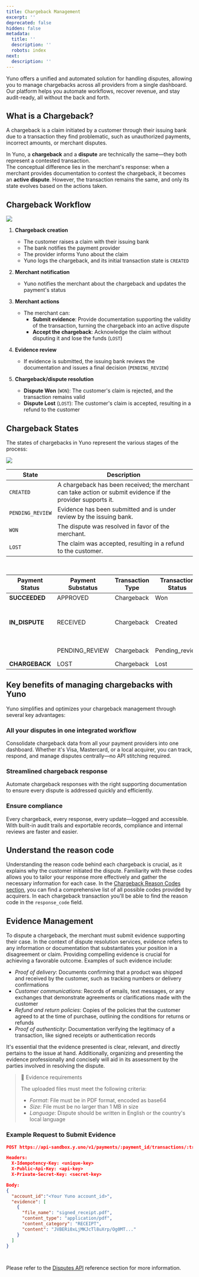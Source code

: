 ```yaml
---
title: Chargeback Management
excerpt: ''
deprecated: false
hidden: false
metadata:
  title: ''
  description: ''
  robots: index
next:
  description: ''
---
```

Yuno offers a unified and automated solution for handling disputes, allowing you to manage chargebacks across all providers from a single dashboard. Our platform helps you automate workflows, recover revenue, and stay audit-ready, all without the back and forth.

## What is a Chargeback?

A chargeback is a claim initiated by a customer through their issuing bank due to a transaction they find problematic, such as unauthorized payments, incorrect amounts, or merchant disputes.

In Yuno, a **chargeback** and a **dispute** are technically the same—they both represent a contested transaction.\
The conceptual difference lies in the merchant's response: when a merchant provides documentation to contest the chargeback, it becomes an **active dispute**. However, the transaction remains the same, and only its state evolves based on the actions taken.

## Chargeback Workflow

<Image align="center" src="https://files.readme.io/e0034ded51f79400bd4698b840ec6c77237938e13ea3db078ae959c94d05f375-Chargebacks_disputes.png" />

1. **Chargeback creation**
   * The customer raises a claim with their issuing bank
   * The bank notifies the payment provider
   * The provider informs Yuno about the claim
   * Yuno logs the chargeback, and its initial transaction state is `CREATED`

2. **Merchant notification**
   * Yuno notifies the merchant about the chargeback and updates the payment's status

3. **Merchant actions**
   * The merchant can:
     * **Submit evidence**: Provide documentation supporting the validity of the transaction, turning the chargeback into an active dispute
     * **Accept the chargeback**: Acknowledge the claim without disputing it and lose the funds (`LOST`)

4. **Evidence review**
   * If evidence is submitted, the issuing bank reviews the documentation and issues a final decision (`PENDING_REVIEW`)

5. **Chargeback/dispute resolution**
   * **Dispute Won** (`WON`): The customer's claim is rejected, and the transaction remains valid
   * **Dispute Lost** (`LOST`): The customer's claim is accepted, resulting in a refund to the customer

## Chargeback States

The states of chargebacks in Yuno represent the various stages of the process:

<Image align="center" src="https://files.readme.io/5affb7a6f6868047baf67fda23adbe8f44f4dd142a81c64dd6c2f0a5b6e857bf-Chargebacks_2.png" />

| **State**        | **Description**                                                                                              |
| ---------------- | ------------------------------------------------------------------------------------------------------------ |
| `CREATED`        | A chargeback has been received; the merchant can take action or submit evidence if the provider supports it. |
| `PENDING_REVIEW` | Evidence has been submitted and is under review by the issuing bank.                                         |
| `WON`            | The dispute was resolved in favor of the merchant.                                                           |
| `LOST`           | The claim was accepted, resulting in a refund to the customer.                                               |

<br />

| **Payment Status** | **Payment Substatus** | **Transaction Type** | **Transaction Status** | **Description**                                                                                            |
| ------------------ | --------------------- | -------------------- | ---------------------- | ---------------------------------------------------------------------------------------------------------- |
| **SUCCEEDED**      | APPROVED              | Chargeback           | Won                    | Chargeback dispute won                                                                                     |
| **IN\_DISPUTE**    | RECEIVED              | Chargeback           | Created                | Chargeback or Inquiry received. Decision or documentation must be provided in order to initiate a dispute. |
|                    | PENDING\_REVIEW       | Chargeback           | Pending\_review        | Dispute in review by the provider                                                                          |
| **CHARGEBACK**     | LOST                  | Chargeback           | Lost                   | Expired/Closed/Review\_lost                                                                                |

## Key benefits of managing chargebacks with Yuno

Yuno simplifies and optimizes your chargeback management through several key advantages:

### All your disputes in one integrated workflow

Consolidate chargeback data from all your payment providers into one dashboard. Whether it's Visa, Mastercard, or a local acquirer, you can track, respond, and manage disputes centrally—no API stitching required.

### Streamlined chargeback response

Automate chargeback responses with the right supporting documentation to ensure every dispute is addressed quickly and efficiently.

### Ensure compliance

Every chargeback, every response, every update—logged and accessible. With built-in audit trails and exportable records, compliance and internal reviews are faster and easier.

## Understand the reason code

Understanding the reason code behind each chargeback is crucial, as it explains why the customer initiated the dispute. Familiarity with these codes allows you to tailor your response more effectively and gather the necessary information for each case. In the [Chargeback Reason Codes section](doc:reason-codes), you can find a comprehensive list of all possible codes provided by acquirers. In each chargeback transaction you'll be able to find the reason code in the `response_code` field.

## Evidence Management

To dispute a chargeback, the merchant must submit evidence supporting their case. In the context of dispute resolution services, evidence refers to any information or documentation that substantiates your position in a disagreement or claim. Providing compelling evidence is crucial for achieving a favorable outcome. Examples of such evidence include:

* *Proof of delivery*: Documents confirming that a product was shipped and received by the customer, such as tracking numbers or delivery confirmations
* *Customer communications*: Records of emails, text messages, or any exchanges that demonstrate agreements or clarifications made with the customer
* *Refund and return policies*: Copies of the policies that the customer agreed to at the time of purchase, outlining the conditions for returns or refunds
* *Proof of authenticity*: Documentation verifying the legitimacy of a transaction, like signed receipts or authentication records

It's essential that the evidence presented is clear, relevant, and directly pertains to the issue at hand. Additionally, organizing and presenting the evidence professionally and concisely will aid in its assessment by the parties involved in resolving the dispute.

> 📘 Evidence requirements
>
> The uploaded files must meet the following criteria:
>
> * *Format*: File must be in PDF format, encoded as base64
> * *Size*: File must be no larger than 1 MB in size
> * *Language*: Dispute should be written in English or the country's local language

### Example Request to Submit Evidence

```json
POST https://api-sandbox.y.uno/v1/payments/:payment_id/transactions/:transaction_id/dispute

Headers:
  X-Idempotency-Key: <unique-key>
  X-Public-Api-Key: <api-key>
  X-Private-Secret-Key: <secret-key>

Body:
{
  "account_id":"<Your Yuno account_id>",
  "evidence": [
    {
      "file_name": "signed_receipt.pdf",
      "content_type": "application/pdf",
      "content_category": "RECEIPT",
      "content": "JVBERi0xLjMKJcTl8uXrp/Og0MT..."
    }
  ]
}

 
```

Please refer to the [Disputes API](ref:disputes) reference section for more information.